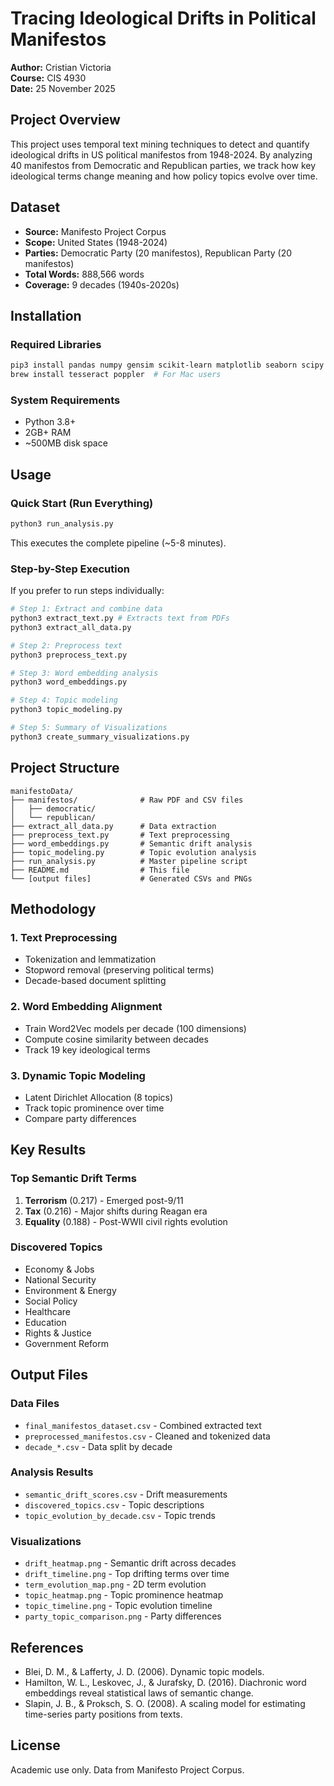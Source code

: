 # Tracing Ideological Drifts in Political Manifestos

**Author:** Cristian Victoria  
**Course:** CIS 4930  
**Date:** 25 November 2025

## Project Overview

This project uses temporal text mining techniques to detect and quantify ideological drifts in US political manifestos from 1948-2024. By analyzing 40 manifestos from Democratic and Republican parties, we track how key ideological terms change meaning and how policy topics evolve over time.

## Dataset

- **Source:** Manifesto Project Corpus
- **Scope:** United States (1948-2024)
- **Parties:** Democratic Party (20 manifestos), Republican Party (20 manifestos)
- **Total Words:** 888,566 words
- **Coverage:** 9 decades (1940s-2020s)

## Installation

### Required Libraries
```bash
pip3 install pandas numpy gensim scikit-learn matplotlib seaborn scipy nltk PyPDF2 pdf2image pytesseract pillow
brew install tesseract poppler  # For Mac users
```

### System Requirements

- Python 3.8+
- 2GB+ RAM
- ~500MB disk space

## Usage

### Quick Start (Run Everything)
```bash
python3 run_analysis.py
```

This executes the complete pipeline (~5-8 minutes).

### Step-by-Step Execution

If you prefer to run steps individually:
```bash
# Step 1: Extract and combine data
python3 extract_text.py # Extracts text from PDFs
python3 extract_all_data.py

# Step 2: Preprocess text
python3 preprocess_text.py

# Step 3: Word embedding analysis
python3 word_embeddings.py

# Step 4: Topic modeling
python3 topic_modeling.py

# Step 5: Summary of Visualizations
python3 create_summary_visualizations.py
```

## Project Structure
```
manifestoData/
├── manifestos/              # Raw PDF and CSV files
│   ├── democratic/
│   └── republican/
├── extract_all_data.py      # Data extraction
├── preprocess_text.py       # Text preprocessing
├── word_embeddings.py       # Semantic drift analysis
├── topic_modeling.py        # Topic evolution analysis
├── run_analysis.py          # Master pipeline script
├── README.md                # This file
└── [output files]           # Generated CSVs and PNGs
```

## Methodology

### 1. Text Preprocessing
- Tokenization and lemmatization
- Stopword removal (preserving political terms)
- Decade-based document splitting

### 2. Word Embedding Alignment
- Train Word2Vec models per decade (100 dimensions)
- Compute cosine similarity between decades
- Track 19 key ideological terms

### 3. Dynamic Topic Modeling
- Latent Dirichlet Allocation (8 topics)
- Track topic prominence over time
- Compare party differences

## Key Results

### Top Semantic Drift Terms

1. **Terrorism** (0.217) - Emerged post-9/11
2. **Tax** (0.216) - Major shifts during Reagan era
3. **Equality** (0.188) - Post-WWII civil rights evolution

### Discovered Topics

- Economy & Jobs
- National Security
- Environment & Energy
- Social Policy
- Healthcare
- Education
- Rights & Justice
- Government Reform

## Output Files

### Data Files
- `final_manifestos_dataset.csv` - Combined extracted text
- `preprocessed_manifestos.csv` - Cleaned and tokenized data
- `decade_*.csv` - Data split by decade

### Analysis Results
- `semantic_drift_scores.csv` - Drift measurements
- `discovered_topics.csv` - Topic descriptions
- `topic_evolution_by_decade.csv` - Topic trends

### Visualizations
- `drift_heatmap.png` - Semantic drift across decades
- `drift_timeline.png` - Top drifting terms over time
- `term_evolution_map.png` - 2D term evolution
- `topic_heatmap.png` - Topic prominence heatmap
- `topic_timeline.png` - Topic evolution timeline
- `party_topic_comparison.png` - Party differences

## References

- Blei, D. M., & Lafferty, J. D. (2006). Dynamic topic models.
- Hamilton, W. L., Leskovec, J., & Jurafsky, D. (2016). Diachronic word embeddings reveal statistical laws of semantic change.
- Slapin, J. B., & Proksch, S. O. (2008). A scaling model for estimating time-series party positions from texts.

## License

Academic use only. Data from Manifesto Project Corpus.